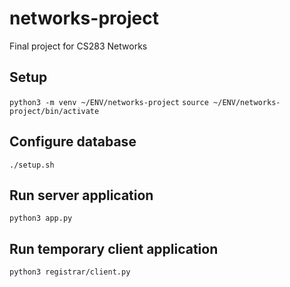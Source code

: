 # networks-project
Final project for CS283 Networks

## Setup

`python3 -m venv ~/ENV/networks-project`
`source ~/ENV/networks-project/bin/activate`

## Configure database

`./setup.sh`

## Run server application

`python3 app.py`

## Run temporary client application

`python3 registrar/client.py`
